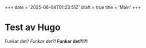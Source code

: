 +++
date = '2025-06-04T01:23:51Z'
draft = true
title = 'Main'
+++

# Test av Hugo

Funkar det? *Funkar det?!* **Funkar det?!?!**
